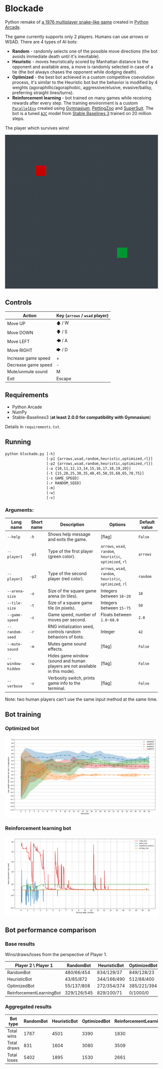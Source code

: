 # Blockade

Python remake of [a 1976 multiplayer snake-like game](https://en.wikipedia.org/wiki/Blockade_(video_game)) created in [Python Arcade](https://api.arcade.academy/en/latest/).

The game currently supports only 2 players. Humans can use arrows or WSAD. There are 4 types of AI bots:
- **Random** - randomly selects one of the possible move directions (the bot avoids immediate death until it's inevitable).
- **Heuristic** - moves heuristically scored by Manhattan distance to the opponent and available area, a move is randomly selected in case of a tie (the bot always chases the opponent while dodging death).
- **Optimized** - the best bot achieved in a custom competitive coevolution process, it's similar to the Heuristic bot but the behavior is modified by 4 weights (agoraphillic/agoraphobic, aggressive/elusive, evasive/ballsy, preferring straight lines/turns).
- **Reinforcement learning** - bot trained on many games while receiving rewards after every step. The training environment is a custom [`ParallelEnv`](https://pettingzoo.farama.org/api/parallel/) created using [Gymnasium](https://github.com/Farama-Foundation/Gymnasium), [PettingZoo](https://github.com/Farama-Foundation/PettingZoo) and [SuperSuit](https://github.com/Farama-Foundation/SuperSuit). The bot is a tuned [`A2C`](https://stable-baselines3.readthedocs.io/en/master/modules/a2c.html) model from [Stable Baselines 3](https://github.com/DLR-RM/stable-baselines3) trained on 20 million steps.

The player which survives wins!

![Blockade gameplay](https://github.com/adam-handke/blockade/blob/main/gameplay.gif)

## Controls

| Action              | Key (`arrows` / `wsad` player) |
|---------------------|--------------------------------|
| Move UP             | 🡅       / W                   |
| Move DOWN           | 🡇       / S                   |
| Move LEFT           | 🡄       / A                   |
| Move RIGHT          | 🡆       / D                   |
| Increase game speed | +                              |
| Decrease game speed | -                              |
| Mute/unmute sound   | M                              |
| Exit                | Escape                         |              

## Requirements
- Python Arcade
- NumPy
- Stable-Baselines3 (**at least 2.0.0 for compatibility with Gymnasium**)

Details in `requirements.txt`.

## Running

```
python blockade.py [-h] 
                   [-p1 {arrows,wsad,random,heuristic,optimized,rl}]
                   [-p2 {arrows,wsad,random,heuristic,optimized,rl}]
                   [-a {10,11,12,13,14,15,16,17,18,19,20}]
                   [-t {15,20,25,30,35,40,45,50,55,60,65,70,75}]
                   [-s GAME_SPEED]
                   [-r RANDOM_SEED]
                   [-m]
                   [-w]
                   [-v]
```

### Arguments:

| Long name         | Short name | Description                                                                 | Options                                                    | Default value |
|-------------------|------------|-----------------------------------------------------------------------------|------------------------------------------------------------|---------------|
| `--help`          | `-h`       | Shows help message and exits the game.                                      | [flag]                                                     | `False`       |
| `--player1`       | `-p1`      | Type of the first player (green color).                                     | `arrows`, `wsad`, `random`, `heuristic`, `optimized`, `rl` | `arrows`      |
| `--player2`       | `-p2`      | Type of the second player (red color).                                      | `arrows`, `wsad`, `random`, `heuristic`, `optimized`, `rl` | `random`      |
| `--arena-size`    | `-a`       | Size of the square game arena (in tiles).                                   | Integers between `10`-`20`                                 | `10`          |
| `--tile-size`     | `-t`       | Size of a square game tile (in pixels).                                     | Integers between `15`-`75`                                 | `50`          |
| `--game-speed`    | `-s`       | Game speed, number of moves per second.                                     | Floats between `1.0`-`60.0`                                 | `2.0`         |
| `--random-seed`   | `-r`       | RNG initialization seed, controls random behaviors of bots.                 | Integer                                                    | `42`          |
| `--mute-sound`    | `-m`       | Mutes game sound effects.                                                   | [flag]                                                     | `False`       |
| `--window-hidden` | `-w`       | Hides game window (sound and human players are not available in this mode). | [flag]                                                     | `False`       |
| `--verbose`       | `-v`       | Verbosity switch, prints game info to the terminal.                         | [flag]                                                     | `False`       |

Note: two human players can't use the same input method at the same time.

## Bot training

### Optimized bot
![Evolution plot](https://github.com/adam-handke/blockade/blob/main/training/avg-weight-evolution2.png?raw=true)

### Reinforcement learning bot
![RL training plot](https://github.com/adam-handke/blockade/blob/main/training/A2C15v2_training_log_plot.png?raw=true)


## Bot performance comparison

### Base results 

Wins/draws/loses from the perspective of Player 1.

| Player 2 \ Player 1      | RandomBot   | HeuristicBot | OptimizedBot | ReinforcementLearningBot |
|--------------------------|-------------|--------------|--------------|--------------------------|
| RandomBot                | 480/66/454  | 834/129/37   | 849/128/23   | 560/94/346               |
| HeuristicBot             | 43/85/872   | 344/166/490  | 512/88/400   | 24/516/460               |
| OptimizedBot             | 55/137/808  | 272/354/374  | 385/221/394  | 1/931/68                 |
| ReinforcementLearningBot | 329/126/545 | 829/100/71   | 0/1000/0     | 386/371/243              |

### Aggregated results

| Bot type    | RandomBot | HeuristicBot | OptimizedBot | ReinforcementLearningBot |
|-------------|-----------|--------------|--------------|--------------------------|
| Total wins  | 1767      | 4501         | 3390         | 1830                     |
| Total draws | 831       | 1604         | 3080         | 3509                     |
| Total loses | 5402      | 1895         | 1530         | 2661                     |
